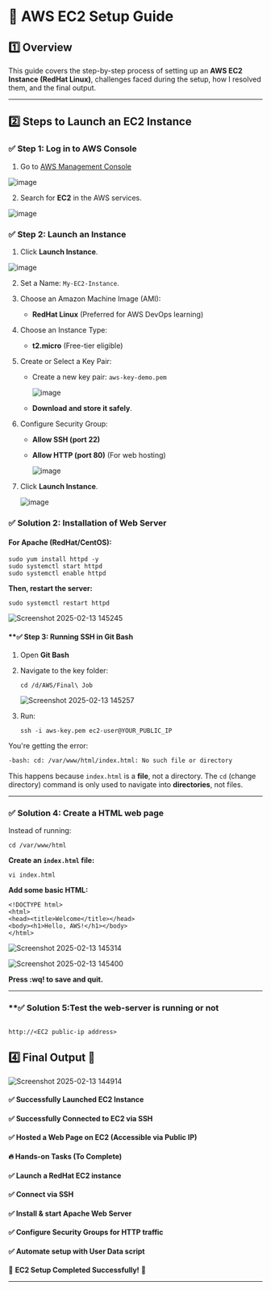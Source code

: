 # 🚀 AWS EC2 Setup Guide

## 1️⃣ Overview
This guide covers the step-by-step process of setting up an **AWS EC2 Instance (RedHat Linux)**, challenges faced during the setup, how I resolved them, and the final output.

---

## 2️⃣ Steps to Launch an EC2 Instance

### ✅ **Step 1: Log in to AWS Console**
1. Go to [AWS Management Console](https://aws.amazon.com/console/)

![image](https://github.com/user-attachments/assets/3e4c82ef-db75-4bc5-81d4-1ab3bec69921)

2. Search for **EC2** in the AWS services.

![image](https://github.com/user-attachments/assets/288a01a9-abe4-41b4-a766-a2481b8f1fc5)

### ✅ **Step 2: Launch an Instance**
1. Click **Launch Instance**.

![image](https://github.com/user-attachments/assets/e568beea-f2a0-4e73-9655-76eebb86b05c)

2. Set a Name: `My-EC2-Instance`.
4. Choose an Amazon Machine Image (AMI): 
   - **RedHat Linux** (Preferred for AWS DevOps learning)
5. Choose an Instance Type: 
   - **t2.micro** (Free-tier eligible)
6. Create or Select a Key Pair:
   - Create a new key pair: `aws-key-demo.pem`

     ![image](https://github.com/user-attachments/assets/4a3a1b21-5317-44b4-b20e-d89d21cd56f7)

   - **Download and store it safely**.
7. Configure Security Group:
   - **Allow SSH (port 22)**
   - **Allow HTTP (port 80)** (For web hosting)

     ![image](https://github.com/user-attachments/assets/9cc2e37c-d0e3-491d-876b-34184c8a94f5)

8. Click **Launch Instance**.

   ![image](https://github.com/user-attachments/assets/a9475e2d-3bb4-4c75-9a61-1d9af69689a4)

### **✅ Solution 2: Installation of Web Server**

#### **For Apache (RedHat/CentOS):**
```
sudo yum install httpd -y
sudo systemctl start httpd
sudo systemctl enable httpd
```

**Then, restart the server:**
```
sudo systemctl restart httpd
```

![Screenshot 2025-02-13 145245](https://github.com/user-attachments/assets/d50efb2a-dace-4b4d-9ef4-8a9a3bf68c5c)


#### **✅ **Step 3: Running SSH in Git Bash**
1. Open **Git Bash**  
2. Navigate to the key folder:
   ```
   cd /d/AWS/Final\ Job
   ```

   ![Screenshot 2025-02-13 145257](https://github.com/user-attachments/assets/e40cbc39-5330-480a-8393-a1d8fa5ea731)

4. Run:
   ```
   ssh -i aws-key.pem ec2-user@YOUR_PUBLIC_IP
   ```
You're getting the error:  

```bash
-bash: cd: /var/www/html/index.html: No such file or directory
```

This happens because `index.html` is a **file**, not a directory. The `cd` (change directory) command is only used to navigate into **directories**, not files.  

---

### **✅ Solution 4: Create a HTML web page**
Instead of running:
```
cd /var/www/html
```

**Create an `index.html` file:**
```
vi index.html
```

**Add some basic HTML:**
```
<!DOCTYPE html>
<html>
<head><title>Welcome</title></head>
<body><h1>Hello, AWS!</h1></body>
</html>
```

![Screenshot 2025-02-13 145314](https://github.com/user-attachments/assets/69fda91f-dffe-4752-b082-2fb53f12309c)

![Screenshot 2025-02-13 145400](https://github.com/user-attachments/assets/9607b1ec-884d-4425-ad96-13cebd04ca05)

**Press :wq! to save and quit.**

---

### **✅ Solution 5:**Test the web-server is running or not**
```

http://<EC2 public-ip address>
```


## 4️⃣ Final Output 🎉

![Screenshot 2025-02-13 144914](https://github.com/user-attachments/assets/0a598523-974a-4a43-9409-0aa61b2aebe5)

#### ✅ Successfully Launched EC2 Instance
#### ✅ Successfully Connected to EC2 via SSH
#### ✅ Hosted a Web Page on EC2 (Accessible via Public IP)

#### 🔥 Hands-on Tasks (To Complete)
#### ✅ Launch a RedHat EC2 instance
#### ✅ Connect via SSH
#### ✅ Install & start Apache Web Server 
#### ✅ Configure Security Groups for HTTP traffic 
#### ✅ Automate setup with User Data script 


🚀 **EC2 Setup Completed Successfully!** 🎉

---
